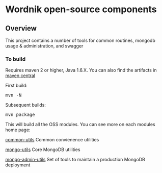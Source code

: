 # Wordnik open-source components

## Overview
This project contains a number of tools for common routines, mongodb usage & administration, and swagger

### To build
Requires maven 2 or higher, Java 1.6.X.  You can also find the artifacts in [maven central](http://repo1.maven.org/maven2/com/wordnik/)

First build:
<pre>
mvn -N
</pre>

Subsequent builds:
<pre>
mvn package
</pre>

This will build all the OSS modules.  You can see more on each modules home page:

[common-utils](/wordnik/wordnik-oss/blob/master/modules/common-utils/README.md) Common convienence utilities

[mongo-utils](/wordnik/wordnik-oss/blob/master/modules/mongo-utils/README.md) Core MongoDB utilities

[mongo-admin-utils](/wordnik/wordnik-oss/blob/master/modules/mongo-admin-utils/README.md) Set of tools to maintain a production MongoDB deployment

